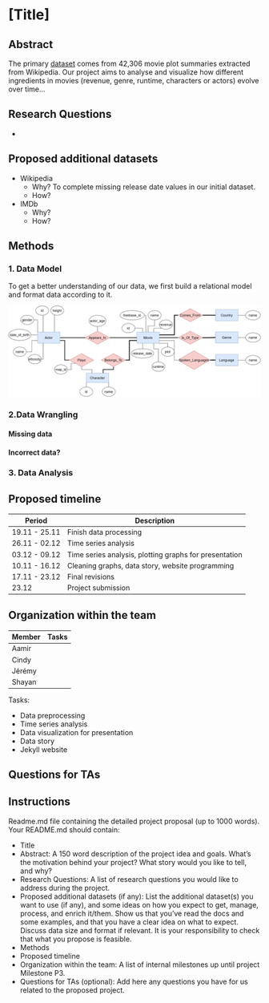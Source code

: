 # [Title]

## Abstract
The primary [dataset](http://www.cs.cmu.edu/~ark/personas/) comes from 42,306 movie plot summaries extracted from Wikipedia. Our project aims to analyse and visualize how different ingredients in movies (revenue, genre, runtime, characters or actors) evolve over time...

## Research Questions
- 

## Proposed additional datasets
- Wikipedia
  - Why? To complete missing release date values in our initial dataset.
  - How?
- IMDb
  - Why?
  - How?

## Methods

### 1. Data Model
To get a better understanding of our data, we first build a relational model and format data according to it. 

![](/EDA/ER_model/ADA_ER.drawio.png)

### 2.Data Wrangling
#### Missing data
#### Incorrect data?

### 3. Data Analysis

## Proposed timeline
| Period  | Description |
| ------------- | ------------- |
| 19.11 - 25.11  | Finish data processing  |
| 26.11 - 02.12  | Time series analysis  |
| 03.12 - 09.12  | Time series analysis, plotting graphs for presentation  |
| 10.11 - 16.12  | Cleaning graphs, data story, website programming  |
| 17.11 - 23.12  | Final revisions  |
| 23.12  | Project submission  |

## Organization within the team
| Member  | Tasks |
| ------------- | ------------- |
| Aamir  |   |
| Cindy  |   |
| Jérémy  |   |
| Shayan  |   |

Tasks:
- Data preprocessing
- Time series analysis
- Data visualization for presentation
- Data story
- Jekyll website


## Questions for TAs

## Instructions
Readme.md file containing the detailed project proposal (up to 1000 words). Your README.md should contain:
- Title
- Abstract: A 150 word description of the project idea and goals. What’s the motivation behind your project? What story would you like to tell, and why?
- Research Questions: A list of research questions you would like to address during the project.
- Proposed additional datasets (if any): List the additional dataset(s) you want to use (if any), and some ideas on how you expect to get, manage, process, and enrich it/them. Show us that you’ve read the docs and some examples, and that you have a clear idea on what to expect. Discuss data size and format if relevant. It is your responsibility to check that what you propose is feasible.
- Methods
- Proposed timeline
- Organization within the team: A list of internal milestones up until project Milestone P3.
- Questions for TAs (optional): Add here any questions you have for us related to the proposed project.
